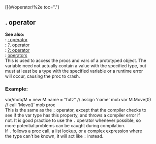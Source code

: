 []{#/operator/%2e toc="."}    
## . operator    
**See also:**    
:   [: operator](/ref/operator/:/:.md)    
:   [?. operator](/ref/operator/%3f%2e/%3f%2e.md)    
:   [?: operator](/ref/operator/%3f:/%3f:.md)    
:   [operators](/ref/operator/operator.md)    
This is used to access the procs and vars of a prototyped object. The    
variable need not actually contain a value with the specified type, but    
must at least be a type with the specified variable or a runtime error    
will occur, causing the proc to crash.    
### Example:    
var/mob/M = new M.name = \"futz\" // assign \'name\' mob var M.Move(0)    
// call \'Move()\' mob proc    
This is the same as the `:` operator, except that the compiler checks to    
see if the var type has this property, and throws a compiler error if    
not. It is good practice to use the `.` operator whenever possible, so    
more potential problems can be caught during compilation.    
If `.` follows a proc call, a list lookup, or a complex expression where    
the type can\'t be known, it will act like `:` instead.  